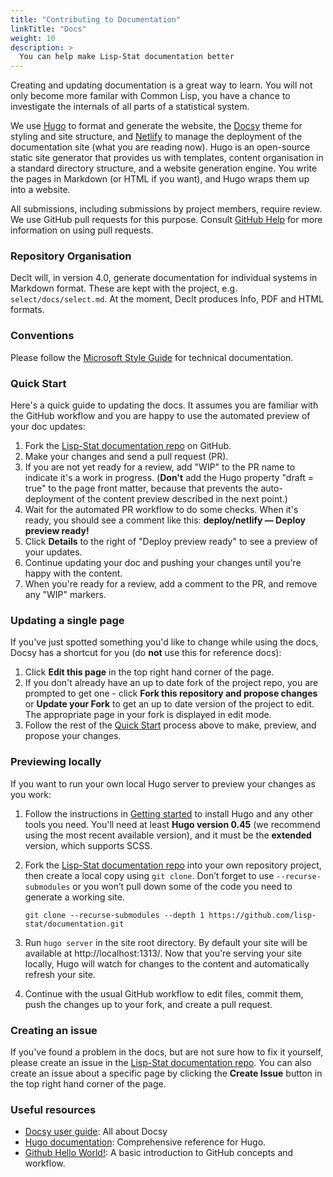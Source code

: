 ```yaml
---
title: "Contributing to Documentation"
linkTitle: "Docs"
weight: 10
description: >
  You can help make Lisp-Stat documentation better
---
```


Creating and updating documentation is a great way to learn. You will
not only become more familar with Common Lisp, you have a chance to
investigate the internals of all parts of a statistical system.

We use [Hugo](https://gohugo.io/) to format and generate the website,
the [Docsy](https://github.com/google/docsy) theme for styling and
site structure, and [Netlify](https://www.netlify.com/) to manage the
deployment of the documentation site (what you are reading now).  Hugo
is an open-source static site generator that provides us with
templates, content organisation in a standard directory structure, and
a website generation engine. You write the pages in Markdown (or HTML
if you want), and Hugo wraps them up into a website.

All submissions, including submissions by project members, require review.  We
use GitHub pull requests for this purpose. Consult
[GitHub Help](https://help.github.com/articles/about-pull-requests/) for more
information on using pull requests.


### Repository Organisation

Declt will, in version 4.0, generate documentation for individual
systems in Markdown format. These are kept with the project,
e.g. `select/docs/select.md`. At the moment, Declt produces Info, PDF
and HTML formats.


### Conventions

Please follow the [Microsoft Style
Guide](https://docs.microsoft.com/en-us/style-guide/welcome/) for
technical documentation.


### Quick Start
Here's a quick guide to updating the docs. It assumes you are familiar
with the GitHub workflow and you are happy to use the automated preview
of your doc updates:

1. Fork the [Lisp-Stat documentation repo](https://github.com/Lisp-Stat/documentation) on GitHub.
1. Make your changes and send a pull request (PR).
1. If you are not yet ready for a review, add "WIP" to the PR name to indicate
  it's a work in progress. (**Don't** add the Hugo property
  "draft = true" to the page front matter, because that prevents the
  auto-deployment of the content preview described in the next point.)
1. Wait for the automated PR workflow to do some checks. When it's ready,
  you should see a comment like this: **deploy/netlify — Deploy preview ready!**
1. Click **Details** to the right of "Deploy preview ready" to see a preview
  of your updates.
1. Continue updating your doc and pushing your changes until you're happy with
  the content.
1. When you're ready for a review, add a comment to the PR, and remove any
  "WIP" markers.

### Updating a single page

If you've just spotted something you'd like to change while using the
docs, Docsy has a shortcut for you (do **not** use this for reference
docs):

1. Click **Edit this page** in the top right hand corner of the page.
1. If you don't already have an up to date fork of the project repo, you are prompted to get one - click **Fork this repository and propose changes** or **Update your Fork** to get an up to date version of the project to edit. The appropriate page in your fork is displayed in edit mode.
1. Follow the rest of the [Quick Start](#quick-start) process above to make, preview, and propose your changes.

### Previewing locally

If you want to run your own local Hugo server to preview your changes as you work:

1. Follow the instructions in [Getting started](/docs/getting-started) to install Hugo and any other tools you need. You'll need at least **Hugo version 0.45** (we recommend using the most recent available version), and it must be the **extended** version, which supports SCSS.
1. Fork the [Lisp-Stat documentation repo](https://github.com/Lisp-Stat/documentation) into your own repository project, then create a local copy using `git clone`. Don’t forget to use `--recurse-submodules` or you won’t pull down some of the code you need to generate a working site.

    ```
    git clone --recurse-submodules --depth 1 https://github.com/lisp-stat/documentation.git
    ```

1. Run `hugo server` in the site root directory. By default your site will be available at http://localhost:1313/. Now that you're serving your site locally, Hugo will watch for changes to the content and automatically refresh your site.
1. Continue with the usual GitHub workflow to edit files, commit them, push the
  changes up to your fork, and create a pull request.

### Creating an issue

If you've found a problem in the docs, but are not sure how to fix it
yourself, please create an issue in the [Lisp-Stat documentation
repo](https://github.com/Lisp-Stat/documentation/issues).  You can
also create an issue about a specific page by clicking the **Create
Issue** button in the top right hand corner of the page.

### Useful resources

* [Docsy user guide](https://www.docsy.dev/docs/): All about Docsy
* [Hugo documentation](https://gohugo.io/documentation/): Comprehensive reference for Hugo.
* [Github Hello World!](https://guides.github.com/activities/hello-world/): A basic introduction to GitHub concepts and workflow.
